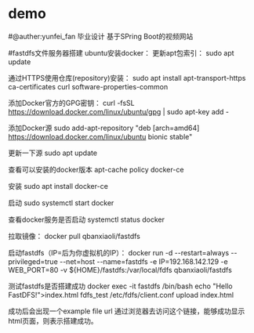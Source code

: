 # demo
#@auther:yunfei_fan
毕业设计
基于SPring Boot的视频网站


#fastdfs文件服务器搭建
ubuntu安装docker：
更新apt包索引：
sudo apt update  

通过HTTPS使用仓库(repository)安装：
sudo apt install apt-transport-https ca-certificates curl software-properties-common

添加Docker官方的GPG密钥：
curl -fsSL https://download.docker.com/linux/ubuntu/gpg | sudo apt-key add -

添加Docker源
sudo add-apt-repository "deb [arch=amd64] https://download.docker.com/linux/ubuntu bionic stable"

更新一下源
sudo apt update

查看可以安装的docker版本
apt-cache policy docker-ce

安装
sudo apt install docker-ce

启动
sudo systemctl start docker

查看docker服务是否启动
systemctl status docker

拉取镜像：
docker pull qbanxiaoli/fastdfs

启动fastdfs（IP=后为你虚拟机的IP）：
docker run -d --restart=always --privileged=true --net=host --name=fastdfs -e IP=192.168.142.129 -e WEB_PORT=80 -v ${HOME}/fastdfs:/var/local/fdfs qbanxiaoli/fastdfs

测试fastdfs是否搭建成功
docker exec -it fastdfs /bin/bash
echo "Hello FastDFS!">index.html
fdfs_test /etc/fdfs/client.conf upload index.html

成功后会出现一个example file url
通过浏览器去访问这个链接，能够成功显示html页面，则表示搭建成功。
